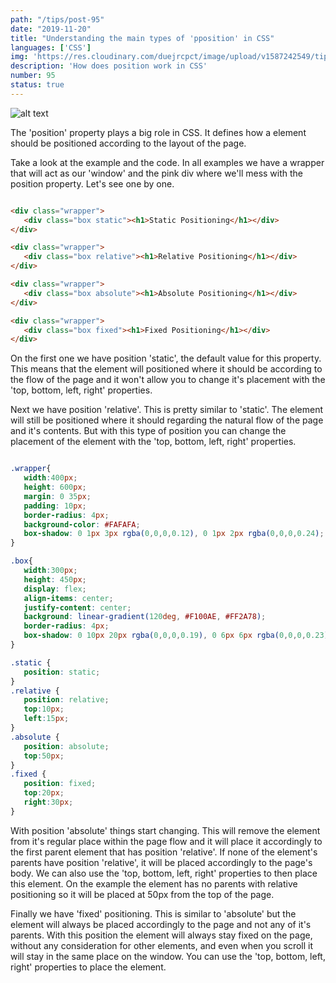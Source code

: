 ```yaml
---
path: "/tips/post-95"
date: "2019-11-20"
title: "Understanding the main types of 'pposition' in CSS"
languages: ['CSS']
img: 'https://res.cloudinary.com/duejrcpct/image/upload/v1587242549/tips/95-1_qfaxi1.png'
description: 'How does position work in CSS'
number: 95
status: true
---
```


![alt text](https://res.cloudinary.com/duejrcpct/image/upload/v1587242549/tips/95-2_sl2bsa.png "CSS position")

The 'position' property plays a big role in CSS. It defines how a element should be positioned according to the layout of the page.

Take a look at the example and the code. In all examples we have a wrapper that will act as our 'window' and the pink div where we'll mess with the position property. Let's see one by one.

 ```html
 
<div class="wrapper">
    <div class="box static"><h1>Static Positioning</h1></div>
</div>

<div class="wrapper">
    <div class="box relative"><h1>Relative Positioning</h1></div>
</div>

<div class="wrapper">
    <div class="box absolute"><h1>Absolute Positioning</h1></div>
</div>

<div class="wrapper">
    <div class="box fixed"><h1>Fixed Positioning</h1></div>
</div>

 ```

On the first one we have position 'static', the default value for this property. This means that the element will positioned where it should be according to the flow of the page and it won't allow you to change it's placement with the 'top, bottom, left, right' properties.

Next we have position 'relative'. This is pretty similar to 'static'. The element will still be positioned where it should regarding the natural flow of the page and it's contents. But with this type of position you can change the placement of the element with the 'top, bottom, left, right' properties.

 ```css
 
.wrapper{
    width:400px;
    height: 600px;
    margin: 0 35px;
    padding: 10px;
    border-radius: 4px;
    background-color: #FAFAFA;
    box-shadow: 0 1px 3px rgba(0,0,0,0.12), 0 1px 2px rgba(0,0,0,0.24);
}

.box{
    width:300px;
    height: 450px;
    display: flex;
    align-items: center;
    justify-content: center;
    background: linear-gradient(120deg, #F100AE, #FF2A78);
    border-radius: 4px;
    box-shadow: 0 10px 20px rgba(0,0,0,0.19), 0 6px 6px rgba(0,0,0,0.23);
}

.static {
    position: static;
}
.relative {
    position: relative;
    top:10px;
    left:15px;
}
.absolute {
    position: absolute;
    top:50px;
}
.fixed {
    position: fixed;
    top:20px;
    right:30px;
}

 ```

 With position 'absolute' things start changing. This will remove the element from it's regular place within the page flow and it will place it accordingly to the first parent element that has position 'relative'. If none of the element's parents have position 'relative', it will be placed accordingly to the page's body. We can also use the 'top, bottom, left, right' properties to then place this element. On the example the element has no parents with relative positioning so it will be placed at 50px from the top of the page.

Finally we have 'fixed' positioning. This is similar to 'absolute' but the element will always be placed accordingly to the page and not any of it's parents. With this position the element will always stay fixed on the page, without any consideration for other elements, and even when you scroll it will stay in the same place on the window. You can use the 'top, bottom, left, right' properties to place the element.